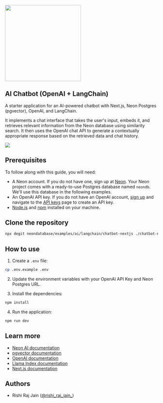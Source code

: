 <img width="250px" src="https://raw.githubusercontent.com/neondatabase/website/a898a3ff9c2786a3fd4691d083eb8f3c751e008b/src/images/logo-white.svg" />

## AI Chatbot (OpenAI + LangChain)

A starter application for an AI-powered chatbot with Next.js, Neon Postgres (pgvector), OpenAI, and LangChain.

It implements a chat interface that takes the user's input, embeds it, and retrieves relevant information from the Neon database using similarity search. It then uses the OpenAI chat API to generate a contextually appropriate response based on the retrieved data and chat history.

[![](https://vercel.com/button)](https://vercel.com/new/clone?repository-url=https://github.com/neondatabase/examples/tree/main/ai/langchain/chatbot-nextjs&env=POSTGRES_URL,OPENAI_API_KEY)

## Prerequisites

To follow along with this guide, you will need:

- A Neon account. If you do not have one, sign up at [Neon](https://neon.tech). Your Neon project comes with a ready-to-use Postgres database named `neondb`. We'll use this database in the following examples.
- An OpenAI API key. If you do not have an OpenAI account, [sign up](https://platform.openai.com/signup) and navigate to the [API keys](https://platform.openai.com/api-keys) page to create an API key.
- [Node.js](https://nodejs.org/) and [npm](https://www.npmjs.com/) installed on your machine. 

## Clone the repository

```bash
npx degit neondatabase/examples/ai/langchain/chatbot-nextjs ./chatbot-nextjs
```

## How to use

1. Create a `.env` file:

```bash
cp .env.example .env
```

2. Update the environment variables with your OpenAI API Key and Neon Postgres URL.

3. Install the dependencies:

```bash
npm install
```

4. Run the application:

```bash
npm run dev
```

## Learn more

- [Neon AI documentation](https://neon.tech/docs/ai/ai-intro)
- [pgvector documentation](https://github.com/pgvector/pgvector)
- [OpenAI documentation](https://platform.openai.com/docs/introduction)
- [Llama Index documentation](https://llama.meta.com/docs/get-started/)
- [Next.js documentation](https://nextjs.org/docs)

## Authors

- Rishi Raj Jain ([@rishi_raj_jain_](https://twitter.com/rishi_raj_jain_))
